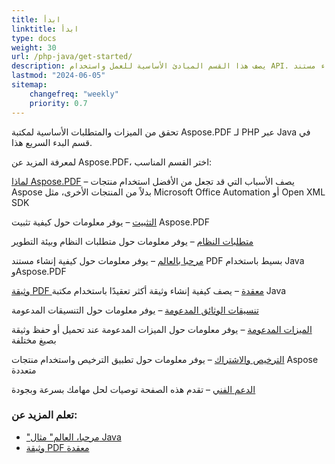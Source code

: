 ```yaml
---
title: ابدأ 
linktitle: ابدأ
type: docs
weight: 30
url: /php-java/get-started/
description: يصف هذا القسم المبادئ الأساسية للعمل واستخدام API. كما يوضح أمثلة بسيطة ومعقدة لإنشاء مستند PDF
lastmod: "2024-06-05"   
sitemap: 
    changefreq: "weekly"
    priority: 0.7
---
```


تحقق من الميزات والمتطلبات الأساسية لمكتبة Aspose.PDF لـ PHP عبر Java في قسم البدء السريع هذا.

لمعرفة المزيد عن Aspose.PDF، اختر القسم المناسب:

[لماذا Aspose.PDF](/pdf/php-java/why-aspose-pdf/) – يصف الأسباب التي قد تجعل من الأفضل استخدام منتجات Aspose بدلاً من المنتجات الأخرى، مثل Microsoft Office Automation أو Open XML SDK

[التثبيت](/pdf/php-java/installation/) – يوفر معلومات حول كيفية تثبيت Aspose.PDF

[متطلبات النظام](/pdf/php-java/system-requirements/) – يوفر معلومات حول متطلبات النظام وبيئة التطوير

[مرحبا بالعالم](/pdf/php-java/hello-world-example/) – يوفر معلومات حول كيفية إنشاء مستند PDF بسيط باستخدام Java وAspose.PDF

[وثيقة PDF معقدة](/pdf/php-java/complex-pdf-example/) – يصف كيفية إنشاء وثيقة أكثر تعقيدًا باستخدام مكتبة Java

[تنسيقات الوثائق المدعومة](/pdf/php-java/supported-file-formats/) – يوفر معلومات حول التنسيقات المدعومة

[الميزات المدعومة](/pdf/php-java/key-features/) – يوفر معلومات حول الميزات المدعومة عند تحميل أو حفظ وثيقة بصيغ مختلفة

[الترخيص والاشتراك](/pdf/php-java/licensing/) – يوفر معلومات حول تطبيق الترخيص واستخدام منتجات Aspose متعددة

[الدعم الفني](/pdf/php-java/technical-support/) – تقدم هذه الصفحة توصيات لحل مهامك بسرعة وبجودة

### تعلم المزيد عن:

- ["مرحبا، العالم" مثال Java](/pdf/php-java/hello-world-example/)
- [وثيقة PDF معقدة](/pdf/php-java/complex-pdf-example/)
